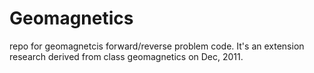 # Geomagnetics
repo for geomagnetcis forward/reverse problem code. It's an extension research derived from class geomagnetics on Dec, 2011.
